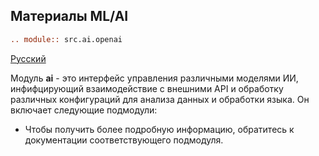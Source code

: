 ## Материалы ML/AI

```rst
.. module:: src.ai.openai
```

[Русский](https://github.com/hypo69/hypotez/blob/master/src/аи/readme.ru.md)

Модуль **ai** - это интерфейс управления различными моделями ИИ, инфифцирующий взаимодействие с внешними API и обработку различных конфигураций для анализа данных и обработки языка. Он включает следующие подмодули:

*   Чтобы получить более подробную информацию, обратитесь к документации соответствующего подмодуля.